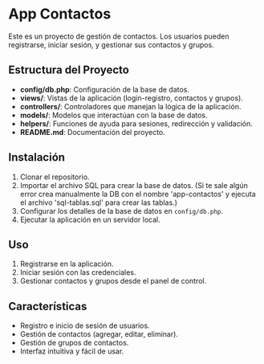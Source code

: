 # App Contactos

Este es un proyecto de gestión de contactos. Los usuarios pueden registrarse, iniciar sesión, y gestionar sus contactos y grupos.

## Estructura del Proyecto

- **config/db.php**: Configuración de la base de datos.
- **views/**: Vistas de la aplicación (login-registro, contactos y grupos).
- **controllers/**: Controladores que manejan la lógica de la aplicación.
- **models/**: Modelos que interactúan con la base de datos.
- **helpers/**: Funciones de ayuda para sesiones, redirección y validación.
- **README.md**: Documentación del proyecto.

## Instalación

1. Clonar el repositorio.
2. Importar el archivo SQL para crear la base de datos. (Si te sale algún error crea manualmente la DB con el nombre 'app-contactos' y ejecuta el archivo 'sql-tablas.sql' para crear las tablas.)
3. Configurar los detalles de la base de datos en `config/db.php`.
4. Ejecutar la aplicación en un servidor local.

## Uso

1. Registrarse en la aplicación.
2. Iniciar sesión con las credenciales.
3. Gestionar contactos y grupos desde el panel de control.

## Características

- Registro e inicio de sesión de usuarios.
- Gestión de contactos (agregar, editar, eliminar).
- Gestión de grupos de contactos.
- Interfaz intuitiva y fácil de usar.
